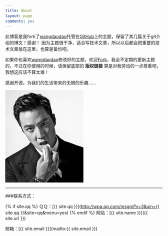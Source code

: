 ```yaml
---
title: About
layout: page
comments: yes
---
```


此博客是我fork了[wangdaodao](https://github.com/wangdaodao)托管在[GitHub](http://wangdaodao.github.io/)上的主题，保留了其几篇关于git介绍的博文！感谢！
因为主题很干净，适合写技术文章，所以以后都会把重要的技术文章放在这里，也算是备份吧。



如果你也喜欢[wangdaodao](https://github.com/wangdaodao)修改好的主题，欢迎[Fork](http://wangdaodao.github.io/)，我会不定期的更新主题的，不过在你使用的时候，请保留底部的  **版权链接**  算是对我劳动的一点尊重吧，我想这应该不算太难！

感谢开源，为我们的生活带来的无限的乐趣……

![profile](/media/dw.jpg)

----

###联系方式：

{% if site.qq %}
ＱＱ：[{{ site.qq }}](http://wpa.qq.com/msgrd?v=3&uin={{ site.qq }}&site=qq&menu=yes)
{% endif %}
网站：[{{ site.name }}]({{ site.url }})

邮箱：[{{ site.email }}](mailto:{{ site.email }})
